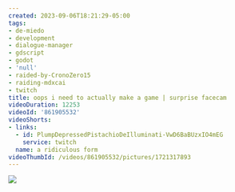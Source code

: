 ```yaml
---
created: 2023-09-06T18:21:29-05:00
tags:
- de-miedo
- development
- dialogue-manager
- gdscript
- godot
- 'null'
- raided-by-CronoZero15
- raiding-mdxcai
- twitch
title: oops i need to actually make a game | surprise facecam
videoDuration: 12253
videoId: '861905532'
videoShorts:
- links:
  - id: PlumpDepressedPistachioDeIlluminati-VwD6BaBUzxIO4mEG
    service: twitch
  name: a ridiculous form
videoThumbId: /videos/861905532/pictures/1721317893
---
```


![](20230906232129.jpg)
